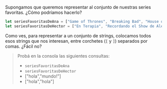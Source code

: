 Supongamos que queremos representar al conjunto de nuestras series favoritas. ¿Cómo podríamos hacerlo?

```javascript
let seriesFavoritasDeAna = ["Game of Thrones", "Breaking Bad", "House of Cards"];
let seriesFavoritasDeHector = ["En Terapia", "Recordando el Show de Alejandro Molina"]
```

Como ves, para representar a un conjunto de strings, colocamos todos esos strings que nos interesan, entre corchetes (`[` y `]`) separados por comas. ¿Fácil no?

> Probá en la consola las siguientes consultas:
>
> * `seriesFavoritasDeAna`
> * `seriesFavoritasDeHector`
> * ["hola","mundo!"]
> * ["hola","hola"]


